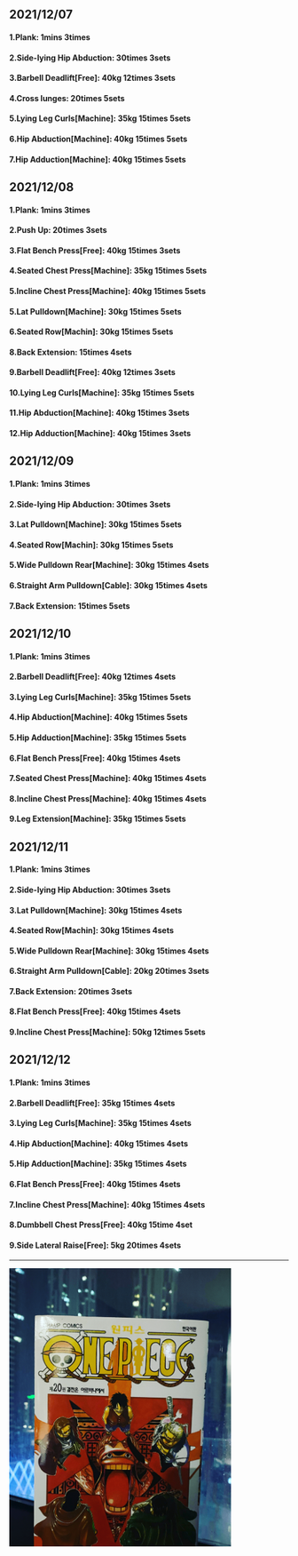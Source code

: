 ## 2021/12/07
#### 1.Plank: 1mins 3times
#### 2.Side-lying Hip Abduction: 30times 3sets
#### 3.Barbell Deadlift\[Free\]: 40kg 12times 3sets
#### 4.Cross lunges: 20times 5sets
#### 5.Lying Leg Curls\[Machine\]: 35kg 15times 5sets
#### 6.Hip Abduction\[Machine\]: 40kg 15times 5sets
#### 7.Hip Adduction\[Machine\]: 40kg 15times 5sets

## 2021/12/08
#### 1.Plank: 1mins 3times
#### 2.Push Up: 20times 3sets
#### 3.Flat Bench Press\[Free\]: 40kg 15times 3sets
#### 4.Seated Chest Press\[Machine\]: 35kg 15times 5sets
#### 5.Incline Chest Press\[Machine\]: 40kg 15times 5sets
#### 5.Lat Pulldown\[Machine\]: 30kg 15times 5sets
#### 6.Seated Row\[Machin]: 30kg 15times 5sets
#### 8.Back Extension: 15times 4sets
#### 9.Barbell Deadlift\[Free\]: 40kg 12times 3sets
#### 10.Lying Leg Curls\[Machine\]: 35kg 15times 5sets
#### 11.Hip Abduction\[Machine\]: 40kg 15times 3sets
#### 12.Hip Adduction\[Machine\]: 40kg 15times 3sets

## 2021/12/09
#### 1.Plank: 1mins 3times
#### 2.Side-lying Hip Abduction: 30times 3sets
#### 3.Lat Pulldown\[Machine\]: 30kg 15times 5sets
#### 4.Seated Row\[Machin]: 30kg 15times 5sets
#### 5.Wide Pulldown Rear\[Machine\]: 30kg 15times 4sets
#### 6.Straight Arm Pulldown\[Cable\]: 30kg 15times 4sets
#### 7.Back Extension: 15times 5sets

## 2021/12/10
#### 1.Plank: 1mins 3times
#### 2.Barbell Deadlift\[Free\]: 40kg 12times 4sets
#### 3.Lying Leg Curls\[Machine\]: 35kg 15times 5sets
#### 4.Hip Abduction\[Machine\]: 40kg 15times 5sets
#### 5.Hip Adduction\[Machine\]: 35kg 15times 5sets
#### 6.Flat Bench Press\[Free\]: 40kg 15times 4sets
#### 7.Seated Chest Press\[Machine\]: 40kg 15times 4sets
#### 8.Incline Chest Press\[Machine\]: 40kg 15times 4sets
#### 9.Leg Extension\[Machine]: 35kg 15times 5sets

## 2021/12/11
#### 1.Plank: 1mins 3times
#### 2.Side-lying Hip Abduction: 30times 3sets
#### 3.Lat Pulldown\[Machine\]: 30kg 15times 4sets
#### 4.Seated Row\[Machin]: 30kg 15times 4sets
#### 5.Wide Pulldown Rear\[Machine\]: 30kg 15times 4sets
#### 6.Straight Arm Pulldown\[Cable\]: 20kg 20times 3sets
#### 7.Back Extension: 20times 3sets
#### 8.Flat Bench Press\[Free\]: 40kg 15times 4sets
#### 9.Incline Chest Press\[Machine\]: 50kg 12times 5sets


## 2021/12/12
#### 1.Plank: 1mins 3times
#### 2.Barbell Deadlift\[Free\]: 35kg 15times 4sets
#### 3.Lying Leg Curls\[Machine\]: 35kg 15times 4sets
#### 4.Hip Abduction\[Machine\]: 40kg 15times 4sets
#### 5.Hip Adduction\[Machine\]: 35kg 15times 4sets
#### 6.Flat Bench Press\[Free\]: 40kg 15times 4sets
#### 7.Incline Chest Press\[Machine\]: 40kg 15times 4sets
#### 8.Dumbbell Chest Press\[Free\]: 40kg 15time 4set
#### 9.Side Lateral Raise\[Free\]: 5kg 20times 4sets

---

<img src='./_resources/__020.jpg' width='400px' />
